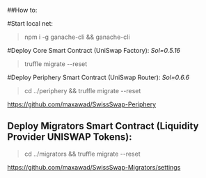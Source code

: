 ##How to:

#Start local net:
>npm i -g ganache-cli && ganache-cli

#Deploy Core Smart Contract (UniSwap Factory):
*Sol=0.5.16*

>truffle migrate --reset



#Deploy Periphery Smart Contract (UniSwap Router):
*Sol=0.6.6*

>cd ../periphery && truffle migrate --reset

https://github.com/maxawad/SwissSwap-Periphery

## Deploy Migrators Smart Contract (Liquidity Provider UNISWAP Tokens):
>cd ../migrators && truffle migrate --reset

https://github.com/maxawad/SwissSwap-Migrators/settings

